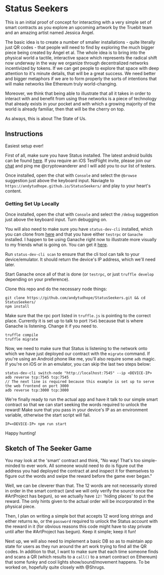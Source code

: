 # Status Seekers

This is an initial proof of concept for interacting with a very simple set of smart contracts as you explore an upcoming artwork by the Truebit team and an amazing artist named Jessica Angel.

The basic idea is to create a number of smaller installations - quite literally just QR codes - that people will need to find by exploring the much bigger piece being created by Angel et al. The whole idea is to bring into the physical world a tactile, interactive space which represents the radical shift now underway in the way we organize through decentralized networks incentivized by tokens. If we can get people to explore that space with deep attention to it's minute details, that will be a great success. We need better and bigger metaphors if we are to form properly the sorts of intentions that will make networks like Ethereum truly world-changing.

Moreover, we think that being able to illustrate that all it takes in order to interact with and benefit from using thse networks is a piece of technology that already exists in your pocket and with which a growing majority of the world is already familiar, then that will be the cherry on top.

As always, this is about The State of Us.

## Instructions

Easiest setup ever!

First of all, make sure you have Status installed. The latest android builds can be found [here](http://artifacts.status.im:8081/artifactory/nightlies-local/). If you require an iOS TestFlight invite, please join our [chat](https://chat.status.im/) and ping me @cryptowanderer and I will add you to our list of testers.

Once installed, open the chat with `Console` and select the `@browse` suggestion just above the keyboard input. Naviagte to `https://andytudhope.github.io/StatusSeekers/` and play to your heart's content.

### Getting Set Up Locally

Once installed, open the chat with `Console` and select the `/debug` suggestion just above the keyboard input. Turn debugging on.

You will also need to make sure you have `status-dev-cli` installed, which you can clone from [here](https://github.com/status-im/status-dev-cli) and that you have either `testrpc` or `Ganache` installed. I happen to be using Ganache right now to illustrate more visually to my friends what is going on. You can get it [here](https://github.com/trufflesuite/ganache/releases).

Run `status-dev-cli scan` to ensure that the cli tool can talk to your device/emulator. It should return the device's IP address, which we'll need later.

Start Ganache once all of that is done (or `testrpc`, or just `truffle develop` depending on your preference).

Clone this repo and do the necessary node things: 

```
git clone https://github.com/andytudhope/StatusSeekers.git && cd StatusSeekers/
npm install
```

Make sure that the rpc port listed in `truffle.js` is pointing to the correct place. Currently it is set up to talk to port `7545` because that is where Ganache is listening. Change it if you need to.

```
truffle compile
truffle migrate
```

Now, we need to make sure that Status is listening to the network onto which we have just deployed our contract with the `migrate` command. If you're using an Android phone like me, you'll also require some `adb` magic. If you're on iOS or in an emulator, you can skip the last two steps below:

```
status-dev-cli switch-node "http://localhost:7545" --ip <DEVICE-IP>
adb reverse tcp:7545 tcp:7545
// The next line is required because this example is set up to serve the web frontend on port 3000
adb reverse tcp:3000 tcp:3000
```

We're finally ready to run the actual app and have it talk to our simple smart contract so that we can start seeking the words required to unlock the reward! Make sure that you pass in your device's IP as an environment variable, otherwise the start script will fail.

```
IP=<DEVICE-IP> npm run start
```

Happy hunting!

## Sketch of The Seeker Game

You may look at the 'smart' contract and think, "No way! That's too simple-minded to ever work. All someone would need to do is figure out the address you had deployed the contract at and inspect it for themselves to figure out the words and swipe the reward before the game ever began."

Well, we can be cleverer than that. The 12 words are not necessarily stored in order in the smart contract (and we will only verify the source once the #ArtProject has begun), so we actually have `12!` 'hiding places' to put the reward. The only hints given to the actual order will be incorporated in the physical piece. 

Then, I plan on writing a simple bot that accepts 12 word long strings and either returns `No`, or the `password` required to unlock the Status account with the reward in it (for obvious reasons this code might have to stay private until after the #ArtProject has begun). Keep it simple; keep it fun!

Next up, we will also need to implement a basic DB so as to maintain app state for users as they run around the art work trying to find all the QR codes. In addition to that, I want to make sure that each time someone finds and scans a QR (which results to a `call()` to a smart contract on Ethereum) that some funky and cool lights show/sound/movement happens. To be worked on, hopefully quite closely with @Shrugs.

